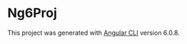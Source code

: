 # Ng6Proj

This project was generated with [Angular CLI](https://github.com/angular/angular-cli) version 6.0.8.

